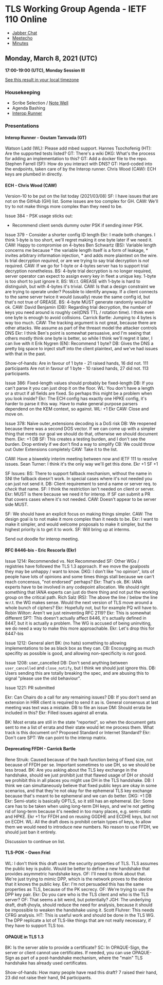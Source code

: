 # TLS Working Group Agenda - IETF 110 Online

* [Jabber Chat](xmpp:tls@jabber.ietf.org?join)
* [Meetecho](https://meetings.conf.meetecho.com/ietf110/?group=tls&short=&item=1)
* [Minutes](https://codimd.ietf.org/notes-ietf-110-tls)

## Monday, March 8, 2021 (UTC)
**17:00-19:00 (UTC), Monday Session III**

[See this result in your local timezone](https://www.timeanddate.com/worldclock/fixedtime.html?msg=TLS+-+IETF+110&iso=20210308T17&p1=1440&ah=2)

### Housekeeping

* Scribe Selection / [Note Well](https://www.ietf.org/about/note-well.html)
* Agenda Bashing
* [Interop Runner](https://datatracker.ietf.org/meeting/110/materials/slides-110-tls-tls-interop-runner-00)

### Presentations

#### Interop Runner - Goutam Tamvada (GT)

Watson Ladd (WL): Please add mbed support.
Hannes Tsochofenig (HT): Are the supported tests listed?
GT: There's a wiki
DKG: What's the process for adding an implementation to this?
GT: Add a docker file to the repo.
Stephen Farrell (SF): How do you interact with DNS?
GT: Hard-coded into the endpoints, taken care of by the Interop runner. 
Chris Wood (CAW): ECH keys are plumbed in directly. 

#### ECH - Chris Wood (CAW)

Version-10 to be put on the list today (2021/03/08)
SF: I have issues that are not on the GitHub (GH) list.
Some issues are too complex for GH.
CAW: We'll try to not make things more complex than they need to be. 

Issue 384 - PSK usage sticks out:
* Recommend client sends dummy outer PSK if sending inner PSK.

Issue 379 - Consider a shorter config ID length
Ekr: I made both changes. I think 1-byte is too short, we'll regret making it one byte later if we need it.
CAW: Happy to compromise on 4-bytes
Ben Schwartz (BS): Variable length concerns me because 
    * the variable length itself is a form of leakage, 
    * invites arbitrary information injection,
    * and adds more plaintext on the wire.
Is trial decryption _required_, or are we trying to say trial decryption is _not_ required. 
CAW: If we go for 1-byte or 4-bytes server has to support trial decryption nonetheless. 
BS: 4-byte trial decryption is no longer required, server operator can expect to assign every key in fleet a unique key. 1-byte is too short to just ignore it.
BS: W.r.t. GREASE with 1-byte is hard to distinguish, but with 4-bytes it's trivial.
CAW: Is that a design constraint we are trying to operate under?
Possible to identify anyway. If a client connects to the same server twice it would (usually) reuse the same config id, but that's not true of GREASE.
BS: 4-byte MUST generate randomly would be ok.
CAW: 
David Benjamin (DB): Regarding trial decryption, the number of keys you need around is roughly ceil(DNS TTL / rotation time). I think even one byte is enough to avoid collisions.
Carrick Bartle: Jumping to 4 bytes is way too much. 
CAW: The tracking argument is not great, because there are other attacks. We assume as part of the threaot model the attacker controls DNS
Ekr: I think Ben's point is somewhat persuasive, and I'm seeing that others mostly think one byte is better, so while I think we'll regret it later, I can live with it
Erik Nygren (EN): Recommend 1 byte?
DB: Gives the DNS a pretty big space to inject stuff into the client plaintext, and we've had issues with that in the past.

Show-of-hands:
Are in favour of 1 byte - 21 raised hands, 16 did not. 111 participants
Are not in favour of 1 byte - 10 raised hands, 27 did not. 113 participants.

Issue 386: Fixed-length values should probably be fixed-length
DB: If you can't parse it you can just drop it on the floor.
WL: You don't have a length or a struct if all fields are fixed. So perhaps this might be a problem when you look inside?
Ekr: The ECH config has exactly one HPKE config, it's harder to parse it this way. Have to make general purpose parsers dependend on the KEM context, so against.
WL: +1 Ekr
CAW: Close and move on.

Issue 378: Naïve outer_extensions decoding is a DoS risk
DB: We reopened because there was a second DOS vector. If we can come up with a simpler thing that meets our goal we should do that, otherwise we should document them.
Ekr: +1 DB
SF: This creates a testing burden, and I don't see the burden. Drop entirely if we don't find a way to simplify
CB: We could throw out Outer Extensions completely
CAW: Take it to the list.

CAW: Have a biweekly interim meeting between now and IETF 111 to resolve issues.
Sean Turner: I think it's the only way we'll get this done.
Ekr +1
SF +1

SF Issues: 
BS: There to support fallback mechanism, without the name in SNI the fallback doesn't work. In special cases where it's not needed you can just not send it.
DB: Client requirement to send a name or server req. to _check_ that name.
SF: I think the restriction isn't needed on client or server.
Ekr: MUST is there because we need it for interop. If SF can submit a PR that covers cases where it's not needed.
CAW: Doesn't appear to be server side MUST.

SF: We should have an explicit focus on making things simpler.
CAW: The design goal is to not make it more complex than it needs to be.
Ekr: I want to make it simpler, and would welcome proposals to make it simpler, but the highest priority is to get it to work. 
SF: Will bring up at interms.

Send out doodle for interop meeting.

#### RFC 8446-bis - Eric Rescorla (Ekr)

Issue 1214: Recommended vs. Not Recommended
SF: Other WGs / registries have followed the TLS 1.3 approach. If we move the goalposts they may be unhappy / want to know.
DKG: I don't like "no opinion", lots of people have lots of opinions and some times things stall because we can't reach concensus, "not endorsed" perhaps?
Ekr: That's ok.
BK: IANA experts have to be involved in any codepoint allocation. We should right something that IANA experts can just do there thing and not put the working group on the critical path. 
Rich Salz (RS): The above the line / below the line w.r.t. the WG makes sense. Would the next version of TLS move around a whole bunch of ciphers?
Ekr: Hopefully not, but for example PQ will have to. 
Robin Wilton: Aren't we just reinventing RFC 2119?
Ekr: This is somewhat different
SPT: This doesn't actually affect 8446, it's actually defined in 8447, but it is actually a problem. The WG is accused of being uninviting, we do need a way to make this more approachable.
Ekr: Let's drop this for 8447-bis

Issue 1212: General alert
BK: (no hats) something to allowing implementations to be as black box as they can. 
CB: Encouraging as much specifity as possible is good, and allowing non-specificity is _not_ good.

Issue 1208: user_cancelled
DB: Don't send anything between `user_cancelled` and `close_notify`, but I think we should just ignore this. 
DB: Users sending this are totally breaking the spec, and are abusing this to signal "please use the old behaviour".

Issue 1221: 
PR submitted

Ekr: Can Chairs do a call for any remaining issues?
DB: If you don't send an extension in HRR client is required to send it as is. General consensus at last meeting was text was a mistake.
DB to file an issue
DM: Should errata be included in this?
Ekr: Filled issues against all errata. 

BK: Most errata are still in the state "reported", so when the document gets sent to me a list of errata and their state would let me process them.
What track is this document on? Proposed Standard or Internet Standard?
Ekr: Don't care
SPT: We can point to the interop matrix.

#### Deprecating FFDH - Carrick Bartle

Rene Struik: Caused because of the hash function being of fixed size, not because of FFDH per se. Important sometimes to use DH, so we should be less broad.
BK: Are you asking about the TLS key exchange in the handshake, should we just prohibit just that flawed usage of DH or should we prohibit this in all places you might use DH in the TLS handshake.
DB: I think we can simultaneously believe that fixed public keys are okay in some scenarios, and that they're not okay for the ephemeral TLS key exchange because that's meant to be ephemeral and we can do better.
DKG: +1 DB
Ekr: Semi-static is basically OPTLS, so it still has an ephemeral. 
Ekr: Some care has to be taken when using long-term DH keys, and we're not getting rid of long-term because it's needed in too many places, e.g. semi-static and HPKE.
Ekr +1 for FFDH and on reusing GGDHE and ECDHE keys, but not on ECDH. 
WL: All the draft does is prohibit certain types of keys, to allow them we would need to introduce new numbers. No reason to use FFDH, we should just ban it entirely. 

Discussion to continue on list.

#### TLS-POK - Owen Friel

WL: I don't think this draft uses the security properties of TLS. TLS assumes the public key is public. Would be better to define a new handshake that provides asymmetric handshake keys.
OF: I'll need to think about that. We're just trying to mimic DPP, which is the network proves to the device that it knows the public key. 
Ekr: I'm not persuaded this has the same properties as TLS, because of the PK secrecy.
OF: We're trying to use the DPP key pair. 
Ekr: Do you care who is the TLS client and who is the TLS server?
OF: That seems a bit weird, but potentially?
JGH: The underlying draft, draft-jhoyla, should reduce the need for analysis, because it should be impossible to weaken the handshake using it.
Scott Fluhrer: This needs CFRG analysis. 
HT: This is useful work and should be done in the TLS WG. The DPP replicate a lot of TLS-like things that are not really necessary, if they have to support TLS too. 

#### OPAQUE in TLS 1.3

BK: Is the server able to provide a certificate?
SC: In OPAQUE-Sign, the server or client cannot use certificates. If needed, you can use OPAQUE-Sign as part of a post-handshake mechanism, where the "main" TLS handshake has already used certificates.

Show-of-hands: How many people have read this draft? 7 raised their hand,  23 did not raise their hand, 94 participants. 

